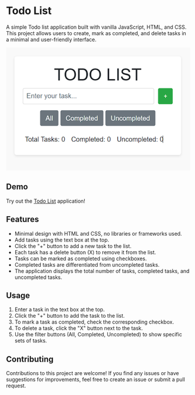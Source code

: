 # Todo List

A simple Todo list application built with vanilla JavaScript, HTML, and CSS. This project allows users to create, mark as completed, and delete tasks in a minimal and user-friendly interface.

![Todo List Screenshot](OutputScreenshot.png)

## Demo

Try out the [Todo List](https://narendar14082000.github.io/TODO-LIST/) application!

## Features

- Minimal design with HTML and CSS, no libraries or frameworks used.
- Add tasks using the text box at the top.
- Click the "+" button to add a new task to the list.
- Each task has a delete button (X) to remove it from the list.
- Tasks can be marked as completed using checkboxes.
- Completed tasks are differentiated from uncompleted tasks.
- The application displays the total number of tasks, completed tasks, and uncompleted tasks.

## Usage

1. Enter a task in the text box at the top.
2. Click the "+" button to add the task to the list.
3. To mark a task as completed, check the corresponding checkbox.
4. To delete a task, click the "X" button next to the task.
5. Use the filter buttons (All, Completed, Uncompleted) to show specific sets of tasks.

## Contributing

Contributions to this project are welcome! If you find any issues or have suggestions for improvements, feel free to create an issue or submit a pull request.


